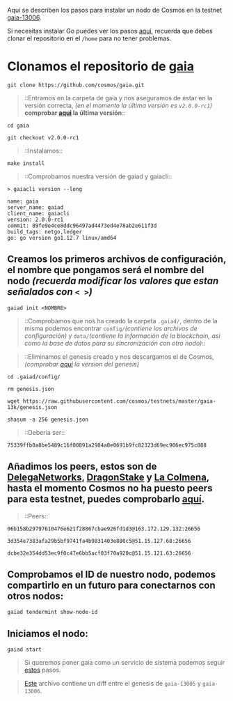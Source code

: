 Aquí se describen los pasos para instalar un nodo de Cosmos en la testnet [gaia-13006](https://hubble.figment.network/cosmos/chains/gaia-13006).

Si necesitas instalar Go puedes ver los pasos [aquí](https://github.com/Colm3na/Cosmos/blob/master/testnets/Instalación%20de%20un%20nodo%20de%20Cosmos%20en%20Gaia-13004%5BES_es%5D.md#instalamos-la-última-versión-de-go), recuerda que debes clonar el repositorio en el `/home` para no tener problemas.

# Clonamos el repositorio de [gaia](https://github.com/cosmos/gaia)

```
git clone https://github.com/cosmos/gaia.git
```

>::Entramos en la carpeta de gaia y nos aseguramos de estar en la versión correcta, _(en el momento la última versión es `v2.0.0-rc1`)_ **comprobar [aqui](https://github.com/cosmos/gaia/releases) la última versión**::

```
cd gaia

git checkout v2.0.0-rc1
```

>::Instalamos::

```
make install
```

>::Comprobamos nuestra versión de gaiad y gaiacli::

```
> gaiacli version --long

name: gaia
server_name: gaiad
client_name: gaiacli
version: 2.0.0-rc1
commit: 89fe9e4ce8ddc96497ad4473ed4e78ab2e611f3d
build_tags: netgo,ledger
go: go version go1.12.7 linux/amd64
```

## Creamos los primeros archivos de configuración, el nombre que pongamos será el nombre del nodo _(recuerda modificar los valores que estan señalados con `< >`)_

```
gaiad init <NOMBRE>
```

>::Comprobamos que nos ha creado la carpeta `.gaiad/`, dentro de la misma podemos encontrar `config/`_(contiene los archivos de configuración)_ y `data/`_(contiene la información de la blockchain, asi como la base de datos para su sincronización con otro nodo)_::

>::Eliminamos el genesis creado y nos descargamos el de Cosmos, _(comprobar [aquí](https://github.com/cosmos/testnets/tree/master/gaia-13k) la version del genesis)_

```
cd .gaiad/config/

rm genesis.json

wget https://raw.githubusercontent.com/cosmos/testnets/master/gaia-13k/genesis.json 
```

```
shasum -a 256 genesis.json
```
>::Debería ser::

```
75339ffb0a8be5489c16f00891a2984a8e0691b9fc82323d69ec906ec975c888
```

## Añadimos los peers, estos son de [DelegaNetworks](https://delega.io), [DragonStake](https://dragonstake.io/#/) y [La Colmena](https://www.colmenalabs.org), hasta el momento Cosmos no ha puesto peers para esta testnet, puedes comprobarlo [aquí](https://github.com/cosmos/testnets#testnet-status).

>::Peers::

```
06b158b29797610476e621f28867cbae926fd1d3@163.172.129.132:26656

3d354e7383afa29b5bf9741fa4b9831403e880c5@51.15.127.68:26656

dcbe32e354dd53ec9f0c47e6bb5acf03f70a920c@51.15.121.63:26656
```

## Comprobamos el ID de nuestro nodo, podemos compartirlo en un futuro para conectarnos con otros nodos:

```
gaiad tendermint show-node-id
```

## Iniciamos el nodo:

```
gaiad start
```

>Si queremos poner gaia como un servicio de sistema podemos seguir [estos](https://github.com/Colm3na/Cosmos/blob/master/testnets/Instalación%20de%20un%20nodo%20de%20Cosmos%20en%20Gaia-13004%5BES_es%5D.md#añadir-gaiad-como-un-servicio-de-sistema) pasos.

>[Este](diffGenesis13k.txt) archivo contiene un diff entre el genesis de `gaia-13005` y `gaia-13006`.

